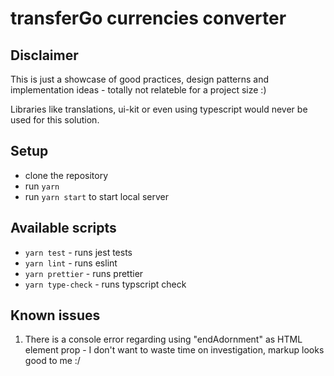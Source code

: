 # transferGo currencies converter

## Disclaimer 

This is just a showcase of good practices, design patterns and implementation ideas - totally not relateble for a project size :) 

Libraries like translations, ui-kit or even using typescript would never be used for this solution. 

## Setup 

- clone the repository 
- run `yarn` 
- run `yarn start` to start local server

## Available scripts 

- `yarn test` - runs jest tests 
- `yarn lint` - runs eslint 
- `yarn prettier` - runs prettier 
- `yarn type-check` - runs typscript check 

## Known issues 

1. There is a console error regarding using "endAdornment" as HTML element prop - I don't want to waste time on investigation, markup looks good to me :/ 